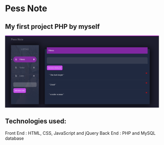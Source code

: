 # Pess Note
## My first project PHP by myself 
 
 ![Preview-Screens](https://github.com/LeonardoPess/Pess-Note/blob/main/Screenshot_1.png)
 
 ## Technologies used:
 Front End : HTML, CSS, JavaScript and jQuery
 Back End : PHP and MySQL database
